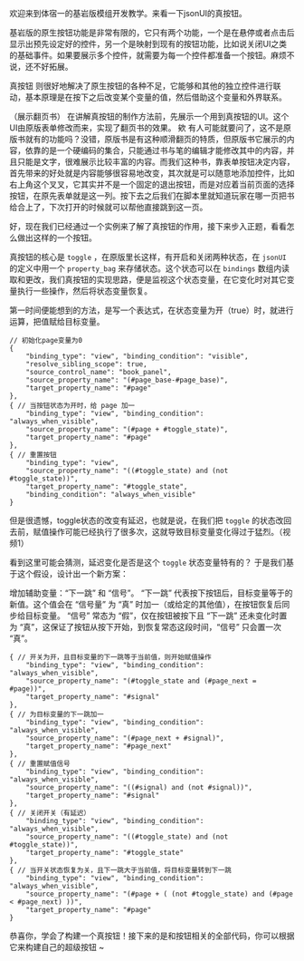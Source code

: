 欢迎来到体宿一的基岩版模组开发教学。来看一下jsonUI的真按钮。

基岩版的原生按钮功能是非常有限的，它只有两个功能，一个是在悬停或者点击后显示出预先设定好的控件，另一个是映射到现有的按钮功能，比如说关闭UI之类的基础事件。如果要展示多个控件，就需要为每一个控件都准备一个按钮。麻烦不说，还不好拓展。

真按钮 则很好地解决了原生按钮的各种不足，它能够和其他的独立控件进行联动，基本原理是在按下之后改变某个变量的值，然后借助这个变量和外界联系。

（展示翻页书）
在讲解真按钮的制作方法前，先展示一个用到真按钮的UI。这个UI由原版表单修改而来，实现了翻页书的效果。
欸 有人可能就要问了，这不是原版书就有的功能吗？没错，原版书是有这种顺滑翻页的特质，但原版书它展示的内容，依靠的是一个硬编码的集合，只能通过书与笔的编辑才能修改其中的内容，并且只能是文字，很难展示比较丰富的内容。而我们这种书，靠表单按钮决定内容，首先带来的好处就是内容能够很容易地改变，其次就是可以随意地添加控件，比如右上角这个叉叉，它其实并不是一个固定的退出按钮，而是对应着当前页面的选择按钮，在原先表单就是这一列。按下去之后我们在脚本里就知道玩家在哪一页把书给合上了，下次打开的时候就可以帮他直接跳到这一页。

好，现在我们已经通过一个实例来了解了真按钮的作用，接下来步入正题，看看怎么做出这样的一个按钮。

真按钮的核心是 `toggle` ，在原版里长这样，有开启和关闭两种状态，在 `jsonUI` 的定义中用一个 `property_bag` 来存储状态。这个状态可以在 `bindings` 数组内读取和更改，我们真按钮的实现思路，便是监视这个状态变量，在它变化时对其它变量执行一些操作，然后将状态变量恢复。

第一时间便能想到的方法，是写一个表达式，在状态变量为开（true）时，就进行运算，把值赋给目标变量。
```
// 初始化page变量为0
{
    "binding_type": "view", "binding_condition": "visible",
    "resolve_sibling_scope": true,
    "source_control_name": "book_panel",
    "source_property_name": "(#page_base-#page_base)",
    "target_property_name": "#page"
},
{ // 当按钮状态为开时，给 page 加一
    "binding_type": "view", "binding_condition": "always_when_visible",
    "source_property_name": "(#page + #toggle_state)",
    "target_property_name": "#page"
},
{ // 重置按钮
    "binding_type": "view",
    "source_property_name": "((#toggle_state) and (not #toggle_state))",
    "target_property_name": "#toggle_state",
    "binding_condition": "always_when_visible"
}
```
但是很遗憾，toggle状态的改变有延迟，也就是说，在我们把 `toggle` 的状态改回去前，赋值操作可能已经执行了很多次，这就导致目标变量变化得过于猛烈。（视频1）

看到这里可能会猜测，延迟变化是否是这个 `toggle` 状态变量特有的？ 于是我们基于这个假设，设计出一个新方案：

增加辅助变量：“下一跳” 和 “信号”。
“下一跳” 代表按下按钮后，目标变量等于的新值。这个值会在 “信号量” 为 “真” 时加一（或给定的其他值），在按钮恢复后同步给目标变量。
“信号” 常态为 “假”，仅在按钮被按下且 “下一跳” 还未变化时置为 “真”，这保证了按钮从按下开始，到恢复常态这段时间，“信号” 只会置一次 “真”。

```
{ // 开关为开，且目标变量的下一跳等于当前值，则开始赋值操作
    "binding_type": "view", "binding_condition": "always_when_visible",
    "source_property_name": "(#toggle_state and (#page_next = #page))",
    "target_property_name": "#signal"
},
{ // 为目标变量的下一跳加一
    "binding_type": "view", "binding_condition": "always_when_visible",
    "source_property_name": "(#page_next + #signal)",
    "target_property_name": "#page_next"
},
{ // 重置赋值信号
    "binding_type": "view", "binding_condition": "always_when_visible",
    "source_property_name": "((#signal) and (not #signal))",
    "target_property_name": "#signal"
},
{ // 关闭开关（有延迟）
    "binding_type": "view", "binding_condition": "always_when_visible",
    "source_property_name": "((#toggle_state) and (not #toggle_state))",
    "target_property_name": "#toggle_state"
},
{ // 当开关状态恢复为关，且下一跳大于当前值，将目标变量转到下一跳
    "binding_type": "view", "binding_condition": "always_when_visible",
    "source_property_name": "(#page + ( (not #toggle_state) and (#page < #page_next) ))",
    "target_property_name": "#page"
}
```

恭喜你，学会了构建一个真按钮！接下来的是和按钮相关的全部代码，你可以根据它来构建自己的超级按钮 ~